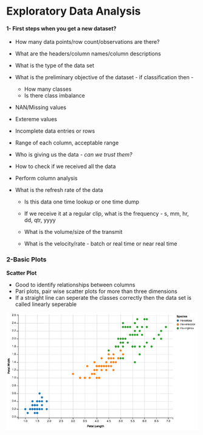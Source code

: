 # Exploratory Data Analysis



#### 1- First steps when you get a new dataset?

* How many data points/row count/observations are there?
* What are the headers/column names/column descriptions
* What is the type of the data set
* What is the preliminary objective of the dataset - if classification then - 
  * How many classes
  * Is there class imbalance 

* NAN/Missing values 

* Extereme values 

* Incomplete data entries or rows 

* Range of each column, acceptable range 

* Who is giving us the data - *can we trust them?*

* How to check if we received all the data 

* Perform column analysis

* What is the refresh rate of the data

  * Is this data one time lookup or one time dump

  * If we receive it at a regular clip, what is the frequency - s, mm, hr, dd, qtr, yyyy

  * What is the volume/size of the transmit

  * What is the velocity/rate - batch or real time or near real time 


### 2-Basic Plots 

 **Scatter Plot** 

* Good to identify relationships between columns 
* Pari plots, pair wise scatter plots for more than three dimensions 
* If a straight line can seperate the classes correctly then the data set is called linearly seperable 

![scatter_plot_iris](../images/scatter_plot_iris.png)     

